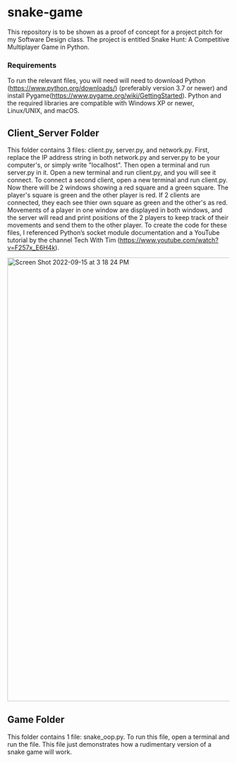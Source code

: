 # snake-game
This repository is to be shown as a proof of concept for a project pitch for my Software Design class. The project is entitled Snake Hunt: A Competitive Multiplayer Game in Python.

### Requirements
To run the relevant files, you will need will need to download Python (https://www.python.org/downloads/) (preferably version 3.7 or newer) and install Pygame(https://www.pygame.org/wiki/GettingStarted). Python and the required libraries are compatible with Windows XP or newer, Linux/UNIX, and macOS.

## Client_Server Folder
This folder contains 3 files: client.py, server.py, and network.py. First, replace the IP address string in both network.py and server.py to be your computer's, or simply write "localhost". Then open a terminal and run server.py in it. Open a new terminal and run client.py, and you will see it connect. To connect a second client, open a new terminal and run client.py. Now there will be 2 windows showing a red square and a green square. The player's square is green and the other player is red. If 2 clients are connected, they each see thier own square as green and the other's as red. Movements of a player in one window are displayed in both windows, and the server will read and print positions of the 2 players to keep track of their movements and send them to the other player. To create the code for these files, I referenced Python’s socket module documentation and a YouTube tutorial by the channel Tech With Tim (https://www.youtube.com/watch?v=F257x_E6H4k). 

<img width="1004" alt="Screen Shot 2022-09-15 at 3 18 24 PM" src="https://user-images.githubusercontent.com/73796086/190490676-e71103c6-6b69-47d9-b793-576de6f83c4c.png">

## Game Folder
This folder contains 1 file: snake_oop.py. To run this file, open a terminal and run the file. This file just demonstrates how a rudimentary version of a snake game will work. 

